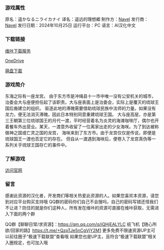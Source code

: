 ### 游戏属性
原名：遥かなるニライカナイ
译名：遥远的理想郷
制作方：[Navel](https://mzh.moegirl.org.cn/Navel)
发行商：[Navel](https://mzh.moegirl.org.cn/Navel)
发行日期：2024年10月25日
运行平台：PC
语言：AI汉化中文
### 下载链接
[维咔下载服务](https://vikingfile.com/f/ix2VeceMht)

[OneDrive](https://wgtp6-my.sharepoint.com/:u:/g/personal/lingvt_wgtp6_onmicrosoft_com/EeNSZB3jov5CsXe9QgA2TvYByMmHtb8hg0IkM9ne1lX42w?e=1E3Ijr)

[萌盘下载](https://pan.moe/s/ermOfj)

### 游戏简介
东海之际有一座龙宫。
由于东方市是冲绳县十一市中唯一没有公安机关的城市，治委会大与座便担任起了该职责。大与座表面上是治委会，实际上是覆灭的琉球王国后裔建立的组织。
驱逐此地的滞魄需要借助琉球民族中法师的力量。如果没有龙力，便无法消灭滞魄，因此日本特别同意重建琉球王国。
大与座高层，亦是第三王朝第三位琉球国王的月代一渡，平时经营着名为炎灵的海滩咖啡厅，偶尔也开着餐车外出营业。某天，一渡意外收留了一位离家出走的少女海咲。为了到达被称做神之国或亡灵之国的龙宫， 海咲来到了东方市。由于龙宫仅仅是传说，即便是琉球国王一渡也否定它的存在。
但自从一渡遇到海咲后，便卷入了龙宫真伪等一系列关乎琉球王国存亡的事件中。
### 了解游戏
[访问官网](https://project-navel.com/niraikanai/)

### 留言
感谢此资源的汉化者，开发商们等相关热爱此资源的人。如果您喜欢本资源，请您到对应平台购买支持哦
QQ群的密码你们自己不会搜吗，自己的密码写错还怪我们不让进？防住的就是你们这种人，所有发在维咔的资源可直接在维咔获取，无需进入下面的两个群

QQ群【聊聊日常/求资源】：https://qm.qq.com/q/iQHjEALYLC
纸飞机【随心所欲/回家的路】https://t.me/+QzpTJe5nCgVjY2M1
更多免费不限速资源UP主可以前往圈子“极速下载联盟”查看哦
如果您也是UP主，且符合“极速下载联盟”相关入圈规定，也可加入哦